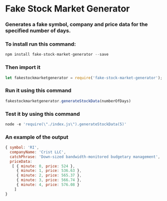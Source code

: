 # Fake Stock Market Generator

### Generates a fake symbol, company and price data for the specified number of days.

### To install run this command:

```javascript 
npm install fake-stock-market-generator --save
```

### Then import it 

```javascript 
let fakestockmarketgenerator = require('fake-stock-market-generator');
```

### Run it using this command

```javascript 
fakestockmarketgenerator.generateStockData(numberOfDays)
```

### Test it by using this command
```javascript 
node -e 'require(\"./index.js\").generateStockData(5)'
```

### An example of the output

```javascript 
{ symbol: 'RI',
  companyName: 'Crist LLC',
  catchPhrase: 'Down-sized bandwidth-monitored budgetary management',
  priceData: 
   [ { minute: 0, price: 524 },
     { minute: 1, price: 536.63 },
     { minute: 2, price: 565.37 },
     { minute: 3, price: 566.74 },
     { minute: 4, price: 576.08 } 
    ] 
}
```